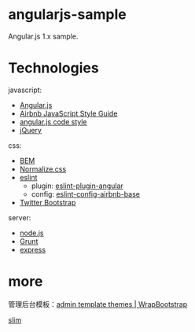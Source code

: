 # angularjs-sample

Angular.js 1.x sample.

# Technologies

javascript:
* [Angular.js]
* [Airbnb JavaScript Style Guide]
* [angular.js code style]
* [jQuery]

css:
* [BEM]
* [Normalize.css]
* [eslint]
    - plugin: [eslint-plugin-angular](https://www.npmjs.com/package/eslint-plugin-angular)
    - config: [eslint-config-airbnb-base](https://www.npmjs.com/package/eslint-config-airbnb-base)
* [Twitter Bootstrap]

server:
* [node.js]
* [Grunt]
* [express]

# more

管理后台模板：[admin template themes | WrapBootstrap](https://wrapbootstrap.com/tag/admin-template)

[slim](http://iarouse.com/dist-slim/v3/index.html#/dashboard)



[//]: # (These are reference links used in the body of this note and get stripped out when the markdown processor does its job. There is no need to format nicely because it shouldn't be seen. Thanks SO - http://stackoverflow.com/questions/4823468/store-comments-in-markdown-syntax)

[Angular.js]: <http://angularjs.org>
[Airbnb JavaScript Style Guide]: <https://github.com/airbnb/javascript>
[angular.js code style]: <https://github.com/johnpapa/angular-styleguide/blob/master/a1/README.md>
[jQuery]: <http://jquery.com>

[BEM]: <https://en.bem.info/>
[Normalize.css]: <http://necolas.github.io/normalize.css/>
[eslint]: <http://eslint.org/>
[Twitter Bootstrap]: <http://twitter.github.com/bootstrap/>

[node.js]: <http://nodejs.org>
[Grunt]: <https://gruntjs.com/>
[express]: <http://expressjs.com>



